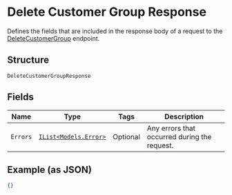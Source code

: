 
# Delete Customer Group Response

Defines the fields that are included in the response body of
a request to the [DeleteCustomerGroup](/doc/api/customer-groups.md#delete-customer-group) endpoint.

## Structure

`DeleteCustomerGroupResponse`

## Fields

| Name | Type | Tags | Description |
|  --- | --- | --- | --- |
| `Errors` | [`IList<Models.Error>`](/doc/models/error.md) | Optional | Any errors that occurred during the request. |

## Example (as JSON)

```json
{}
```

